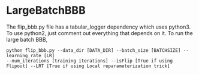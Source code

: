 # LargeBatchBBB
The flip_bbb.py file has a tabular_logger dependency which uses python3. To use python2, just comment out everything that depends on it.
To run the large batch BBB, 

```
python flip_bbb.py --data_dir [DATA_DIR] --batch_size [BATCHSIZE] --learning_rate [LR]
--num_iterations [training iterations] --isFlip [True if using Flipout] --LRT [True if using Local reparameterization trick]
```
